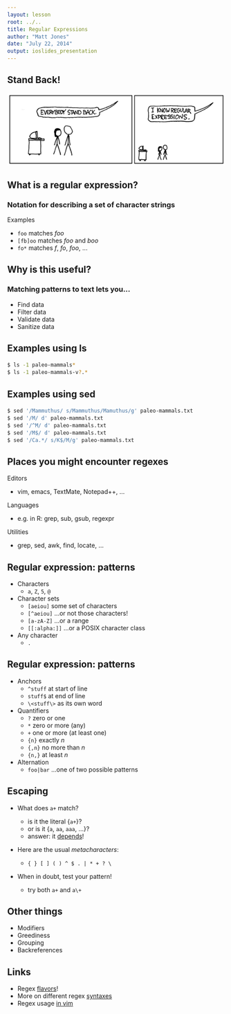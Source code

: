 ```yaml
---
layout: lesson
root: ../..
title: Regular Expressions
author: "Matt Jones"
date: "July 22, 2014"
output: ioslides_presentation
---
```


## Stand Back!

![](images/xkcd-regex.png "http://re2.googlecode.com/hg/doc/xkcd.png")

## What is a regular expression?

### Notation for describing a set of character strings

Examples

- `foo` matches _foo_
- `[fb]oo` matches _foo_ and _boo_
- `fo*` matches _f_, _fo_, _foo_, ...

## Why is this useful?

### Matching patterns to text lets you...

 * Find data
 * Filter data
 * Validate data
 * Sanitize data

## Examples using ls
```bash
$ ls -1 paleo-mammals*
$ ls -1 paleo-mammals-v?.*
```

## Examples using sed

```bash
$ sed '/Mammuthus/ s/Mammuthus/Mamuthus/g' paleo-mammals.txt
$ sed '/M/ d' paleo-mammals.txt
$ sed '/^M/ d' paleo-mammals.txt
$ sed '/M$/ d' paleo-mammals.txt
$ sed '/Ca.*/ s/K$/M/g' paleo-mammals.txt
```

## Places you might encounter regexes

Editors

- vim, emacs, TextMate, Notepad++, ...

Languages

- e.g. in R: grep, sub, gsub, regexpr

Utilities

- grep, sed, awk, find, locate, ...

## Regular expression: patterns

* Characters
    - `a`, `Z`, `5`, `@`
* Character sets
    - `[aeiou]` some set of characters
    - `[^aeiou]` ...or not those characters!
    - `[a-zA-Z]` ...or a range
    - `[[:alpha:]]` ...or a POSIX character class
* Any character
    - `.`

## Regular expression: patterns

* Anchors
    - `^stuff` at start of line
    - `stuff$` at end of line
    - `\<stuff\>` as its own word
* Quantifiers
    - `?` zero or one
    - `*` zero or more (any)
    - `+` one or more (at least one)
    - `{n}` exactly _n_
    - `{,n}` no more than _n_
    - `{n,}` at least _n_
* Alternation
    - `foo|bar` ...one of two possible patterns


## Escaping

* What does `a+` match?
    - is it the literal {`a+`}?
    - or is it {`a`, `aa`, `aaa`, ...}?
    - answer: it [depends](http://www.regular-expressions.info/refflavors.html)!

* Here are the usual _metacharacters_:
    - `{ } [ ] ( ) ^ $ . | * + ? \`

* When in doubt, test your pattern!
    - try both `a+` and `a\+`

## Other things

* Modifiers
* Greediness
* Grouping
* Backreferences


## Links

* Regex [flavors](http://www.regular-expressions.info/refflavors.html)!
* More on different regex [syntaxes](http://en.wikibooks.org/wiki/Regular_Expressions)
* Regex usage [in vim](http://vimregex.com/)



